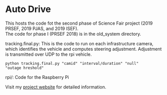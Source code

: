# Auto Drive

This hosts the code fot the second phase of Science Fair project (2019 PRSEF, 2019 PJAS, and 2019 ISEF).<br>
The code for phase I (PRSEF 2018) is in the old_system directory.

tracking.final.py: This is the code to run on each infrastructure camera, which identifies the vehicle and computes steering adjustment. Adjustment is transmitted over UDP to the rpi vehicle.

<code>python tracking.final.py "camid" "interval/duration" "null" "outage hreshold" </code>

rpi/: Code for the Raspberry Pi

Visit my <a href="https://sanjayseshan.github.io/autodrive/">project website</a> for detailed information.